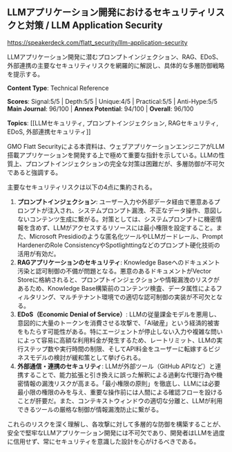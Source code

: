 ## LLMアプリケーション開発におけるセキュリティリスクと対策 / LLM Application Security

https://speakerdeck.com/flatt_security/llm-application-security

LLMアプリケーション開発に潜むプロンプトインジェクション、RAG、EDoS、外部連携の主要なセキュリティリスクを網羅的に解説し、具体的な多層防御戦略を提示する。

**Content Type**: Technical Reference

**Scores**: Signal:5/5 | Depth:5/5 | Unique:4/5 | Practical:5/5 | Anti-Hype:5/5
**Main Journal**: 96/100 | **Annex Potential**: 94/100 | **Overall**: 96/100

**Topics**: [[LLMセキュリティ, プロンプトインジェクション, RAGセキュリティ, EDoS, 外部連携セキュリティ]]

GMO Flatt Securityによる本資料は、ウェブアプリケーションエンジニアがLLM搭載アプリケーションを開発する上で極めて重要な指針を示している。LLMの性質上、プロンプトインジェクションの完全な対策は困難だが、多層防御が不可欠であると強調する。

主要なセキュリティリスクは以下の4点に集約される。
1.  **プロンプトインジェクション**: ユーザー入力や外部データ経由で悪意あるプロンプトが注入され、システムプロンプト漏洩、不正なデータ操作、意図しないコンテンツ生成に繋がる。対策としては、システムプロンプトに機密情報を含めず、LLMがアクセスするリソースには最小権限を設定すること。また、Microsoft Presidioのような匿名化ツールやLLMガードレール、Prompt HardenerのRole ConsistencyやSpotlighttingなどのプロンプト硬化技術の活用が有効だ。
2.  **RAGアプリケーションのセキュリティ**: Knowledge Baseへのドキュメント汚染と認可制御の不備が問題となる。悪意のあるドキュメントがVector Storeに格納されると、プロンプトインジェクションや情報漏洩のリスクがあるため、Knowledge Base構築前のコンテンツ検査、データ属性によるフィルタリング、マルチテナント環境での適切な認可制御の実装が不可欠となる。
3.  **EDoS（Economic Denial of Service）**: LLMの従量課金モデルを悪用し、意図的に大量のトークンを消費させる攻撃で、「AI破産」という経済的被害をもたらす可能性がある。特にエージェントが停止しない入力や複雑な問いによって容易に高額な利用料金が発生するため、レートリミット、LLMの実行ステップ数や実行時間の制限、そしてAPI料金をユーザーに転嫁するビジネスモデルの検討が緩和策として挙げられる。
4.  **外部通信・連携のセキュリティ**: LLMが外部ツール（GitHub APIなど）と連携することで、能力拡張と引き換えに誤った解釈による過剰な代理行為や機密情報の漏洩リスクが高まる。「最小権限の原則」を徹底し、LLMには必要最小限の権限のみを与え、重要な操作前には人間による確認フローを設けることが肝要だ。また、コンテキストウィンドウの適切な分離と、LLMが利用できるツールの厳格な制御が情報漏洩防止に繋がる。

これらのリスクを深く理解し、各攻撃に対して多層的な防御を構築することが、安全で堅牢なLLMアプリケーション開発には不可欠であり、開発者はLLMを過度に信用せず、常にセキュリティを意識した設計を心がけるべきである。
